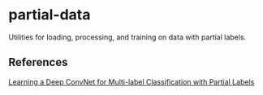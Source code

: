 # partial-data
Utilities for loading, processing, and training on data with partial labels.

## References
[Learning a Deep ConvNet for Multi-label Classification with Partial Labels](http://openaccess.thecvf.com/content_CVPR_2019/papers/Durand_Learning_a_Deep_ConvNet_for_Multi-Label_Classification_With_Partial_Labels_CVPR_2019_paper.pdf)
